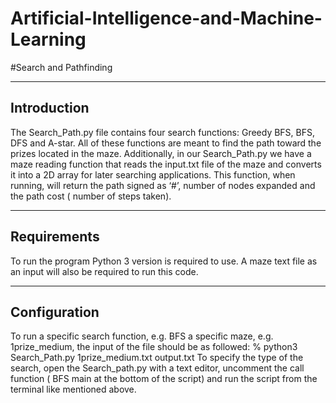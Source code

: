 # Artificial-Intelligence-and-Machine-Learning


#Search and Pathfinding


-------------------------------------------------------------------------------------------------------------------
Introduction
-------------------------------------------------------------------------------------------------------------------
The Search_Path.py file contains four search functions: Greedy BFS, BFS, DFS and A-star. All of these functions are meant to find the path toward the prizes located in the maze. Additionally, in our Search_Path.py we have a maze reading function that reads the input.txt file of the maze and converts it into a 2D array for later searching applications. This function, when running, will return the path signed as ‘#’, number of nodes expanded and the path cost ( number of steps taken).


-------------------------------------------------------------------------------------------------------------------
Requirements
-------------------------------------------------------------------------------------------------------------------
 To run the program Python 3 version is required to use. A maze text file as an input will also be required to run this code.


-------------------------------------------------------------------------------------------------------------------
Configuration
-------------------------------------------------------------------------------------------------------------------
To run a specific search function, e.g. BFS a specific maze, e.g. 1prize_medium, the input of the file should be as followed: 
% python3 Search_Path.py 1prize_medium.txt output.txt
To specify the type of the search, open the Search_path.py with a text editor, uncomment the call function ( BFS main at the bottom of the script) and run the script from the terminal like mentioned above. 

